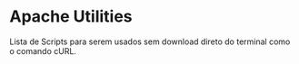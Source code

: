 # Apache Utilities
Lista de Scripts para serem usados sem download direto do terminal como o comando cURL.
